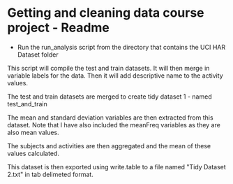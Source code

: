 Getting and cleaning data course project - Readme
======================

* Run the run_analysis script from the directory that contains the UCI HAR Dataset folder

This script will compile the test and train datasets.
It will then merge in variable labels for the data.
Then it will add descriptive name to the activity values.

The test and train datasets are merged to create tidy dataset 1 - named test_and_train


The mean and standard deviation variables are then extracted from this dataset.
Note that I have also included the meanFreq variables as they are also mean values.

The subjects and activities are then aggregated and the mean of these values calculated.

This dataset is then exported using write.table to a file named "Tidy Dataset 2.txt" in tab delimeted format.

